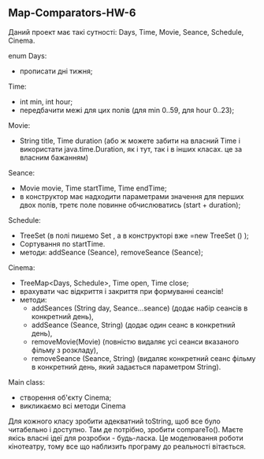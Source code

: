 ## Map-Comparators-HW-6

Даний проект має такі сутності: Days, Time, Movie, Seance, Schedule, Cinema.

enum Days:
- прописати дні тижня; 

Time:
- int min, int hour;
- передбачити межі для цих полів (для min 0..59, для hour 0..23);

Movie:
- String title, Time duration (або ж можете забити на власний Time і використати java.time.Duration, як і тут, так і в інших класах. це за власним бажанням)

Seance:
- Movie movie, Time startTime, Time endTime;
- в конструктор має надходити параметрами значення для перших двох полів, третє поле повинне обчислюватись (start + duration);

Schedule:
- TreeSet <Seance> (в полі пишемо Set <Seance>, а в конструкторі вже =new TreeSet <Seance>() );
- Сортування по startTime.
- методи: addSeance (Seance), removeSeance (Seance);

Cinema:
- TreeMap<Days, Schedule>, Time open, Time close;
- врахувати час відкриття і закриття при формуванні сеансів!
- методи: 
  - addSeances (String day, Seance...seance) (додає набір сеансів в конкретний день), 
  - addSeance (Seance, String) (додає один сеанс в конкретний день), 
  - removeMovie(Movie) (повністю видаляє усі сеанси вказаного фільму з розкладу), 
  - removeSeance (Seance, String) (видаляє конкретний сеанс фільму в конкретний день, який задається параметром String).

Main class:
- створення об'єкту Cinema;
- викликаємо всі методи Cinema

Для кожного класу зробити адекватний toString, щоб все було читабельно і доступно. Там де потрібно, зробити compareTo(). Маєте якісь власні ідеї для розробки - будь-ласка. Це моделювання роботи кінотеатру, тому все що наблизить програму до реальності вітається.
